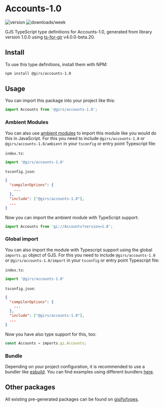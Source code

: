 
# Accounts-1.0

![version](https://img.shields.io/npm/v/@girs/accounts-1.0)
![downloads/week](https://img.shields.io/npm/dw/@girs/accounts-1.0)


GJS TypeScript type definitions for Accounts-1.0, generated from library version 1.0.0 using [ts-for-gir](https://github.com/gjsify/ts-for-gir) v4.0.0-beta.20.


## Install

To use this type definitions, install them with NPM:
```bash
npm install @girs/accounts-1.0
```

## Usage

You can import this package into your project like this:
```ts
import Accounts from '@girs/accounts-1.0';
```

### Ambient Modules

You can also use [ambient modules](https://github.com/gjsify/ts-for-gir/tree/main/packages/cli#ambient-modules) to import this module like you would do this in JavaScript.
For this you need to include `@girs/accounts-1.0` or `@girs/accounts-1.0/ambient` in your `tsconfig` or entry point Typescript file:

`index.ts`:
```ts
import '@girs/accounts-1.0'
```

`tsconfig.json`:
```json
{
  "compilerOptions": {
    ...
  },
  "include": ["@girs/accounts-1.0"],
  ...
}
```

Now you can import the ambient module with TypeScript support: 

```ts
import Accounts from 'gi://Accounts?version=1.0';
```

### Global import

You can also import the module with Typescript support using the global `imports.gi` object of GJS.
For this you need to include `@girs/accounts-1.0` or `@girs/accounts-1.0/import` in your `tsconfig` or entry point Typescript file:

`index.ts`:
```ts
import '@girs/accounts-1.0'
```

`tsconfig.json`:
```json
{
  "compilerOptions": {
    ...
  },
  "include": ["@girs/accounts-1.0"],
  ...
}
```

Now you have also type support for this, too:

```ts
const Accounts = imports.gi.Accounts;
```

### Bundle

Depending on your project configuration, it is recommended to use a bundler like [esbuild](https://esbuild.github.io/). You can find examples using different bundlers [here](https://github.com/gjsify/ts-for-gir/tree/main/examples).

## Other packages

All existing pre-generated packages can be found on [gjsify/types](https://github.com/gjsify/types).

